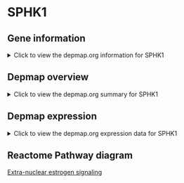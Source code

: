 <h1>SPHK1</h1>

<h2>Gene information</h2>
<details>
  <summary>Click to view the depmap.org information for SPHK1</summary>
  <iframe src="https://depmap.org/portal/gene/SPHK1?tab=about" style="border:none;width:100%;height:800px"></iframe>
</details>

<h2>Depmap overview</h2>
<details>
  <summary>Click to view the depmap.org summary for SPHK1</summary>
  <iframe src="https://depmap.org/portal/gene/SPHK1?tab=overview" style="border:none;width:100%;height:800px"></iframe>
</details>

<h2>Depmap expression</h2>
<details>
  <summary>Click to view the depmap.org expression data for SPHK1</summary>
  <iframe src="https://depmap.org/portal/gene/SPHK1?tab=characterization" style="border:none;width:100%;height:800px"></iframe>
</details>



<h2>Reactome Pathway diagram</h2>
<a href="https://reactome.org/PathwayBrowser/#/R-HSA-9009391" target="_BLANK">Extra-nuclear estrogen signaling</a>



